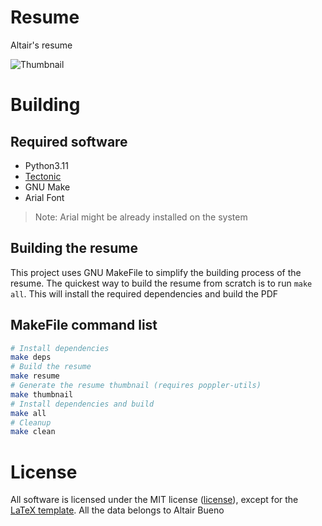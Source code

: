 # Resume

Altair's resume

![Thumbnail](https://github.com/Altair-Bueno/resume/releases/download/latest/thumbnail.png)

# Building

## Required software

- Python3.11
- [Tectonic](https://github.com/tectonic-typesetting/tectonic)
- GNU Make
- Arial Font

> Note: Arial might be already installed on the system

## Building the resume

This project uses GNU MakeFile to simplify the building process of the resume.
The quickest way to build the resume from scratch is to run `make all`. This
will install the required dependencies and build the PDF

## MakeFile command list

```bash
# Install dependencies
make deps
# Build the resume
make resume
# Generate the resume thumbnail (requires poppler-utils)
make thumbnail
# Install dependencies and build
make all
# Cleanup
make clean
```

# License

All software is licensed under the MIT license ([license](LICENSE)), except for
the [LaTeX template](templates/resume.hbs). All the data belongs to Altair Bueno

